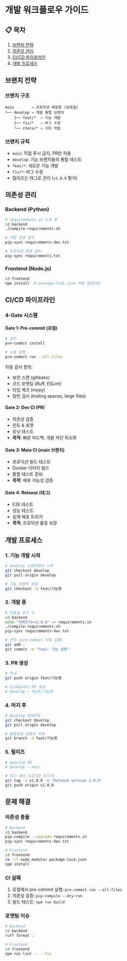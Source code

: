 # 개발 워크플로우 가이드

## 📋 목차
1. [브랜치 전략](#브랜치-전략)
2. [의존성 관리](#의존성-관리)
3. [CI/CD 파이프라인](#cicd-파이프라인)
4. [개발 프로세스](#개발-프로세스)

## 브랜치 전략

### 브랜치 구조
```
main        → 프로덕션 배포용 (보호됨)
└── develop → 개발 통합 브랜치
    ├── feat/*  → 기능 개발
    ├── fix/*   → 버그 수정
    └── chore/* → 기타 작업
```

### 브랜치 규칙
- `main`: 직접 푸시 금지, PR만 허용
- `develop`: 기능 브랜치들의 통합 테스트
- `feat/*`: 새로운 기능 개발
- `fix/*`: 버그 수정
- 릴리즈는 태그로 관리 (`v1.0.0` 형식)

## 의존성 관리

### Backend (Python)
```bash
# requirements.in 수정 후
cd backend
./compile-requirements.sh

# 개발 환경 설치
pip-sync requirements-dev.txt

# 프로덕션 환경 설치
pip-sync requirements.txt
```

### Frontend (Node.js)
```bash
cd frontend
npm install  # package-lock.json 자동 업데이트
```

## CI/CD 파이프라인

### 4-Gate 시스템

#### Gate 1: Pre-commit (로컬)
```bash
# 설치
pre-commit install

# 수동 실행
pre-commit run --all-files
```

자동 검사 항목:
- 보안 스캔 (gitleaks)
- 코드 포맷팅 (Ruff, ESLint)
- 타입 체크 (mypy)
- 일반 검사 (trailing spaces, large files)

#### Gate 2: Dev CI (PR)
- 의존성 검증
- 린트 & 포맷
- 유닛 테스트
- **목적**: 빠른 피드백, 개발 차단 최소화

#### Gate 3: Main CI (main 브랜치)
- 프로덕션 빌드 테스트
- Docker 이미지 빌드
- 통합 테스트 준비
- **목적**: 배포 가능성 검증

#### Gate 4: Release (태그)
- E2E 테스트
- 성능 테스트
- 실제 배포 트리거
- **목적**: 프로덕션 품질 보장

## 개발 프로세스

### 1. 기능 개발 시작
```bash
# develop 브랜치에서 시작
git checkout develop
git pull origin develop

# 기능 브랜치 생성
git checkout -b feat/기능명
```

### 2. 개발 중
```bash
# 의존성 추가 시
cd backend
echo "새패키지>=1.0.0" >> requirements.in
./compile-requirements.sh
pip-sync requirements-dev.txt

# 커밋 (pre-commit 자동 실행)
git add .
git commit -m "feat: 기능 설명"
```

### 3. PR 생성
```bash
# 푸시
git push origin feat/기능명

# GitHub에서 PR 생성
# develop ← feat/기능명
```

### 4. 머지 후
```bash
# develop 업데이트
git checkout develop
git pull origin develop

# 불필요한 브랜치 삭제
git branch -d feat/기능명
```

### 5. 릴리즈
```bash
# main으로 PR
# develop → main

# 태그 생성 (CI/CD 트리거)
git tag -a v1.0.0 -m "Release version 1.0.0"
git push origin v1.0.0
```

## 문제 해결

### 의존성 충돌
```bash
# Backend
cd backend
pip-compile --upgrade requirements.in
pip-sync requirements-dev.txt

# Frontend
cd frontend
rm -rf node_modules package-lock.json
npm install
```

### CI 실패
1. 로컬에서 pre-commit 실행: `pre-commit run --all-files`
2. 의존성 검증: `pip-compile --dry-run`
3. 빌드 테스트: `npm run build`

### 포맷팅 이슈
```bash
# Backend
cd backend
ruff format .

# Frontend
cd frontend
npm run lint -- --fix
```